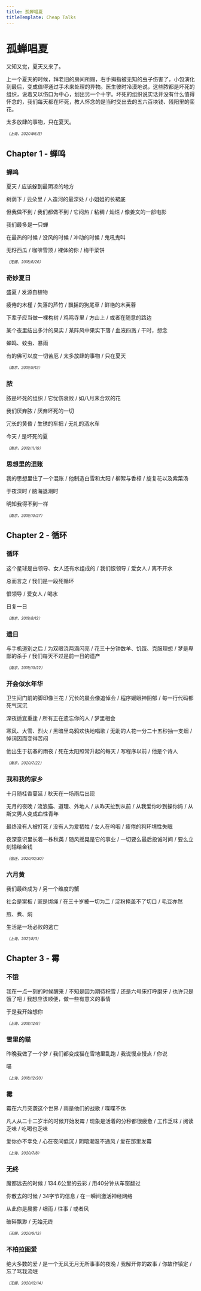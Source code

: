 ```yaml
---
title: 孤蝉唱夏
titleTemplate: Cheap Talks
---
```

# 孤蝉唱夏

又知又觉，夏天又来了。

上一个夏天的时候，拜老旧的房间所赐，右手拇指被无知的虫子伤害了，小包演化到最后，变成值得通过手术来处理的异物。医生彼时冷漠地说，这些脓都是坏死的组织，说着又以伤口为中心，划出另一个十字。坏死的组织说实话并没有什么值得怀念的，我们每天都在坏死，教人怀念的是当时交出去的五六百块钱、残阳里的栾花。

太多放肆的事物，只在夏天。

_<font size=1>（上海，2020年6月）</font>_

## Chapter 1 - 蝉鸣

### 蝉鸣

夏天 / 应该躲到最阴凉的地方

树荫下 / 云朵里 / 人造河的最深处 / 小姐姐的长裙底

但我做不到 / 我们都做不到 / 它闷热 / 粘稠 / 灿烂 / 像姜文的一部电影

我们最多是一只蝉

在最热的时候 / 没风的时候 / 冲动的时候 / 鬼吼鬼叫

无籽西瓜 / 咖啡雪顶 / 裸体的你 / 梅干菜饼

_<font size=1>（无锡，2018/6/26）</font>_

### 奇妙夏日

盛夏 / 发源自植物

疲倦的木槿 / 失落的芦竹 / 飘摇的狗尾草 / 鲜艳的木芙蓉

下辈子应当做一棵构树 / 鸡鸣寺里 / 方山上 / 或者在随意的路边

某个夜里结出多汁的果实 / 某阵风中果实下落 / 血液四溅 / 干时，想念

蝉鸣、蚊虫、暴雨

有的佛可以度一切苦厄 / 太多放肆的事物 / 只在夏天

_<font size=1>（南京，2019/9/13）</font>_

### 脓

脓是坏死的组织 / 它忧伤衰败 / 如八月末合欢的花

我们厌弃脓 / 厌弃坏死的一切

冗长的黄昏 / 生锈的车把 / 无礼的洒水车

今天 / 是坏死的夏

_<font size=1>（南京，2019/11/19）</font>_

### 思想里的混账

我的思想里住了一个混账 / 他制造白雪和太阳 / 柳絮与香樟 / 旋复花以及紫菜汤

于夜深时 / 脑海退潮时

明知我得不到一样

_<font size=1>（南京，2019/10/27）</font>_

## Chapter 2 - 循环

### 循环

这个星球是由领导、女人还有水组成的 / 我们恨领导 / 爱女人 / 离不开水

总而言之 / 我们是一段死循环

恨领导 / 爱女人 / 喝水

日复一日

_<font size=1>（南京，2019/8/12）</font>_

### 遗日

与手机道别之后 / 为双眼浇两滴闪亮 / 花三十分钟数羊、饥饿、克服理想 / 梦是卑鄙的杀手 / 我们每天不过是前一日的遗产

_<font size=1>（南京，2019/10/22）</font>_

### 开会似水年华

卫生间门前的脚印像兰花 / 冗长的晨会像追悼会 / 程序媛眼神阴郁 / 每一行代码都死气沉沉

深夜适宜重逢 / 所有正在遗忘你的人 / 梦里相会

寒风、大雪、烈火 / 黑暗里乌鸦欢快地唱歌 / 无助的人花一分二十五秒抽一支烟 / 悼词因而变得苦闷

他出生于初春的雨夜 / 死在太阳照常升起的每天 / 写程序以前 / 他是个诗人

_<font size=1>（南京，2020/7/22）</font>_

### 我和我的家乡

十月随桂香蔓延 / 秋天在一场雨后出现

无月的夜晚 / 流浪猫、道理、外地人 / 从昨天扯到从前 / 从我爱你吵到操你妈 / 从斯文男人变成血性青年

最终没有人被打死 / 没有人为爱牺牲 / 女人在呜咽 / 疲倦的狗环境性失眠

夜深意识里长着一株秋英 / 随风摇晃是它的事业 / 一切要么最后投诚时间 / 要么立刻输给金钱

_<font size=1>（宿迁，2020/10/30）</font>_

### 六月黄

我们最终成为 / 另一个维度的蟹

社会是案板 / 家是绑绳 / 在三十岁被一切为二 / 淀粉掩盖不了切口 / 毛豆亦然

煎、煮、焖

生活是一场必败的逃亡

_<font size=1>（上海，2021/8/3）</font>_

## Chapter 3 - 霉

### 不饿

我在一点一刻的时候醒来 / 不知是因为期待积雪 / 还是六号床打呼磨牙 / 也许只是饿了吧 / 我想应该顺便，做一些有意义的事情

于是我开始想你

_<font size=1>（上海，2018/12/8）</font>_

### 雪里的猫

昨晚我做了一个梦 / 我们都变成猫在雪地里乱跑 / 我说慢点慢点 / 你说

喵

_<font size=1>（上海，2018/12/20）</font>_

### 霉

霉在六月突袭这个世界 / 雨是他们的战歌 / 喋喋不休

凡人从二十二岁半的时候开始发霉 / 现象是活着的分秒都很疲惫 / 工作乏味 / 阅读乏味 / 吃喝也乏味

爱你亦不幸免 / 心在夜间低沉 / 阴暗潮湿不通风 / 爱在那里发霉

_<font size=1>（上海，2020/7/8）</font>_

### 无终

魔都远去的时候 / 134.6公里的云彩 / 用40分钟从车窗翻过

你散去的时候 / 34字节的信息 / 在一瞬间激活神经网络

从此你是晨雾 / 细雨 / 往事 / 或者风

破碎飘渺 / 无始无终

_<font size=1>（无锡，2020/9/13）</font>_

### 不柏拉图爱

绝大多数的爱 / 是一个无风无月无所事事的夜晚 / 我解开你的故事 / 你故作镇定 / 忘了骂我流氓

_<font size=1>（无锡，2020/12/14）</font>_